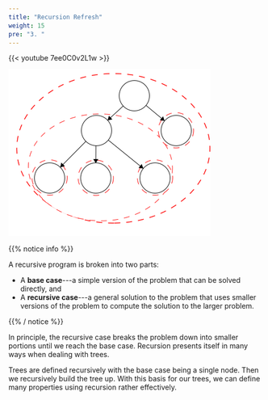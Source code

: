 ```yaml
---
title: "Recursion Refresh"
weight: 15
pre: "3. "
---
```

{{< youtube 7ee0C0v2L1w  >}}


![Subtrees](images/14/2Tree_SubTree.png)


{{% notice info %}}

A recursive program is broken into two parts:

* A **base case**---a simple version of the problem that can be solved directly, and
* A **recursive case**---a general solution to the problem that uses smaller versions of the problem to compute the solution to the larger problem.

{{% / notice %}}

In principle, the recursive case breaks the problem down into smaller portions until we reach the base case. Recursion presents itself in many ways when dealing with trees. 

Trees are defined recursively with the base case being a single node. Then we recursively build the tree up. With this basis for our trees, we can define many properties using recursion rather effectively. 
